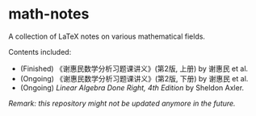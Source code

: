 # math-notes
A collection of LaTeX notes on various mathematical fields.

Contents included:
- (Finished) 《谢惠民数学分析习题课讲义》(第2版, 上册) by 谢惠民 et al.
- (Ongoing) 《谢惠民数学分析习题课讲义》(第2版, 下册) by 谢惠民 et al.
- (Ongoing) *Linear Algebra Done Right, 4th Edition* by Sheldon Axler.

_Remark: this repository might not be updated anymore in the future._
